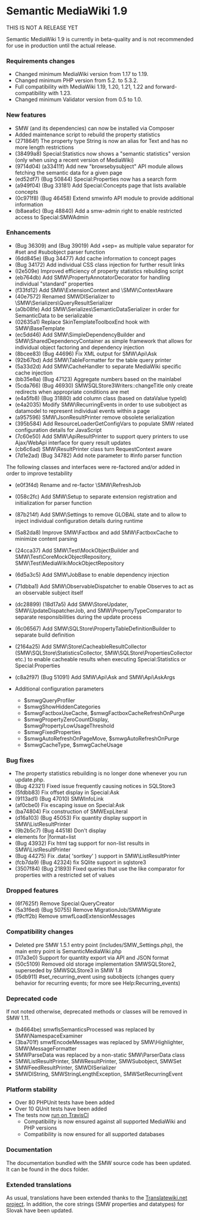 # Semantic MediaWiki 1.9

THIS IS NOT A RELEASE YET

Semantic MediaWiki 1.9 is currently in beta-quality and is not recommended for use in
production until the actual release.

### Requirements changes

* Changed minimum MediaWiki version from 1.17 to 1.19.
* Changed minimum PHP version from 5.2. to 5.3.2.
* Full compatibility with MediaWiki 1.19, 1.20, 1.21, 1.22 and forward-compatibility with 1.23.
* Changed minimum Validator version from 0.5 to 1.0.

### New features

* SMW (and its dependencies) can now be installed via Composer
* Added maintenance script to rebuild the property statistics
* (271864f) The property type String is now an alias for Text and has no more length restrictions
* (38499a8) Special:Statistics now shows a "semantic statistics" version (only when using a recent version of MediaWiki)
* (9714d04) (a33411f) Add new "browsebysubject" API module allows fetching the semantic data for a given page
* (ed52df7) (Bug 50844) Special:Properties now has a search form
* (a949f04) (Bug 33181) Add Special:Concepts page that lists available concepts
* (0c971f8) (Bug 46458) Extend smwinfo API module to provide additional information
* (b8aea6c) (Bug 48840) Add a smw-admin right to enable restricted access to Special:SMWAdmin

### Enhancements

* (Bug 36309) and (Bug 39019) Add +sep= as multiple value separator for #set and #subobject parser function
* (6dd845e) (Bug 34477) Add cache information to concept pages
* (Bug 34172) Add individual CSS class injection for further result links
* (I2e509e) Improved efficiency of property statistics rebuilding script
* (eb764db) Add SMW\PropertyAnnotatorDecorator for handling individual "standard" properties
* (f33fd12) Add SMW\ExtensionContext and \SMW\ContextAware
* (40e7572) Renamed SMWDISerializer to \SMW\Serializers\QueryResultSerializer
* (a0b08fe) Add SMW\Serializes\SemanticDataSerializer in order for SemanticData to be serializable
* (02635a1) Replace SkinTemplateToolboxEnd hook with SMW\BaseTemplate
* (ec5dd46) Add SMW\SimpleDependencyBuilder and SMW\SharedDependencyContainer as simple framework that allows for individual object factoring and dependency injection
* (8bcee83) (Bug 44696) Fix XML output for SMW\Api\Ask
* (92b67bd) Add SMW\TableFormatter for the table query printer
* (5a33d2d) Add SMW\CacheHandler to separate MediaWiki specific cache injection
* (bb35e8a) (Bug 47123) Aggregate numbers based on the mainlabel
* (5cda766) (Bug 46930) SMWSQLStore3Writers::changeTitle only create redirects when appropriate conditions are met
* (e4a5fb8) (Bug 31880) add column class (based on dataValue typeId)
* (e4a2035) Modify SMW\RecurringEvents in order to use subobject as datamodel to represent individual events within a page
* (a957596) SMW\JsonResultPrinter remove obsolete serialization
* (395b584) Add ResourceLoaderGetConfigVars to populate SMW related configuration details for JavaScript
* (7c60e50) Add SMW\ApiResultPrinter to support query printers to use Ajax/WebApi interface for query result updates
* (cb6c6ad) SMW\ResultPrinter class turn RequestContext aware
* (7d1e2ad) (Bug 34782) Add note parameter to #info parser function

The following classes and interfaces were re-factored and/or added in order to improve testability
* (e0f3f4d) Rename and re-factor \SMW\RefreshJob
* (058c2fc) Add SMW\Setup to separate extension registration and initialization for parser function
* (87b214f) Add SMW\Settings to remove GLOBAL state and to allow to inject individual configuration details during runtime
* (5a82da8) Improve SMW\Factbox and add SMW\FactboxCache to minimize content parsing
* (24cca37) Add SMW\Test\MockObjectBuilder and SMW\Test\CoreMockObjectRepository, SMW\Test\MediaWikiMockObjectRepository
* (6d5a3c5) Add SMW\JobBase to enable dependency injection
* (71dbba1) Add SMW\ObservableDispatcher to enable Observes to act as an observable subject itself
* (dc28899) (18d17a5) Add SMW\StoreUpdater, SMW\UpdateDispatcherJob, and SMW\PropertyTypeComparator to separate responsibilities during the update process
* (6c06567) Add SMW\SQLStore\PropertyTableDefinitionBuilder to separate build definition
* (2164a25) Add SMW\Store\CacheableResultCollector (SMW\SQLStore\StatisticsCollector, SMW\SQLStore\PropertiesCollector etc.) to enable cacheable results when executing Special:Statistics or Special:Properties
* (c8a2f97) (Bug 51091) Add SMW\Api\Ask and SMW\Api\AskArgs

* Additional configuration parameters
   * $smwgQueryProfiler
   * $smwgShowHiddenCategories
   * $smwgFactboxUseCache, $smwgFactboxCacheRefreshOnPurge
   * $smwgPropertyZeroCountDisplay, $smwgPropertyLowUsageThreshold
   * $smwgFixedProperties
   * $smwgAutoRefreshOnPageMove, $smwgAutoRefreshOnPurge
   * $smwgCacheType, $smwgCacheUsage

### Bug fixes

* The property statistics rebuilding is no longer done whenever you run update.php.
* (Bug 42321) Fixed issue frequently causing notices in SQLStore3
* (5fdbb83) Fix offset display in Special:Ask
* (9113ad1) (Bug 47010) SMWInfoLink
* (af0cbe0) Fix escaping issue on Special:Ask
* (ba74804) Fix construction of SMWExpLiteral
* (d16a103) (Bug 45053) Fix quantity display support in SMW\ListResultPrinter
* (9b2b5c7) (Bug 44518) Don't display <li> elements for |format=list
* (Bug 43932) Fix html tag support for non-list results in SMW\ListResultPrinter
* (Bug 44275) Fix .data( 'sortkey' ) support in SMW\ListResultPrinter
* (fcb7da9) (Bug 42324) fix SQlite support in sqlstore3
* (3507f84) (Bug 21893) Fixed queries that use the like comparator for properties with a restricted set of values

### Dropped features

* (6f7625f) Remove Special:QueryCreator
* (5a3f6ed) (Bug 50755) Remove MigrationJob/SMWMigrate
* (f9cff2b) Remove smwfLoadExtensionMessages

### Compatibility changes

* Deleted pre SMW 1.5.1 entry point (includes/SMW_Settings.php), the main entry point is SemanticMediaWiki.php
* (I17a3e0) Support for quantity export via API and JSON format
* (50c5109) Removed old storage implementation SMWSQLStore2, superseded by SMWSQLStore3 in SMW 1.8
* (I5db911) #set_recurring_event using subobjects (changes query behavior
for recurring events; for more see Help:Recurring_events)

### Deprecated code

If not noted otherwise, deprecated methods or classes will be removed in SMW 1.11.

* (b4664be) smwfIsSemanticsProcessed was replaced by SMW\NamespaceExaminer
* (3ba701f) smwfEncodeMessages was replaced by SMW\Highlighter, SMW\MessageFormatter
* SMWParseData was replaced by a non-static SMW\ParserData class
* SMWListResultPrinter, SMWResultPrinter, SMWSubobject, SMWSet
* SMWFeedResultPrinter, SMWDISerializer
* SMWDIString, SMWStringLengthException, SMWSetRecurringEvent

### Platform stability

* Over 80 PHPUnit tests have been added
* Over 10 QUnit tests have been added
* The tests now [run on TravisCI](https://travis-ci.org/SemanticMediaWiki/SemanticMediaWiki)
    * Compatibility is now ensured against all supported MediaWiki and PHP versions
    * Compatibility is now ensured for all supported databases

### Documentation

The documentation bundled with the SMW source code has been updated. It can be found in the docs folder.

### Extended translations

As usual, translations have been extended thanks to the [Translatewiki.net project](https://translatewiki.net).
In addition, the core strings (SMW properties and datatypes) for Slovak have been updated.
